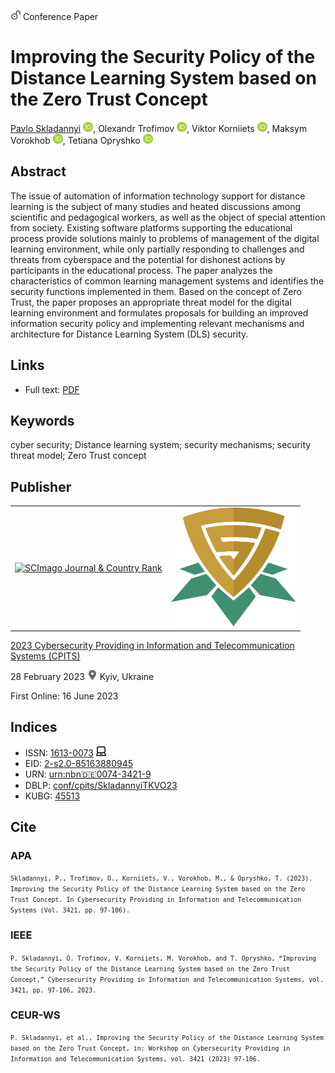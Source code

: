 <img src="/icons/unlock.svg" width="16" height="16"> Conference Paper

# Improving the Security Policy of the Distance Learning System based on the Zero Trust Concept

<a href="/">Pavlo Skladannyi</a> <a href="https://orcid.org/0000-0002-7775-6039" target="_blank"><img src="/icons/orcid.svg" width="16" height="16"></a>,
Olexandr Trofimov <a href="https://orcid.org/0009-0008-5760-7803" target="_blank"><img src="/icons/orcid.svg" width="16" height="16"></a>,
Viktor Korniiets <a href="https://orcid.org/0000-0002-4967-8395" target="_blank"><img src="/icons/orcid.svg" width="16" height="16"></a>,
Maksym Vorokhob <a href="https://orcid.org/0000-0001-5160-7134" target="_blank"><img src="/icons/orcid.svg" width="16" height="16"></a>,
Tetiana Opryshko <a href="https://orcid.org/0000-0002-9282-0182" target="_blank"><img src="/icons/orcid.svg" width="16" height="16"></a>

## Abstract

The issue of automation of information technology support for distance learning is the subject of many studies and heated discussions among scientific and pedagogical workers, as well as the object of special attention from society. Existing software platforms supporting the educational process provide solutions mainly to problems of management of the digital learning environment, while only partially responding to challenges and threats from cyberspace and the potential for dishonest actions by participants in the educational process. The paper analyzes the characteristics of common learning management systems and identifies the security functions implemented in them. Based on the concept of Zero Trust, the paper proposes an appropriate threat model for the digital learning environment and formulates proposals for building an improved information security policy and implementing relevant mechanisms and architecture for Distance Learning System (DLS) security.

## Links

* Full text: [PDF](https://ceur-ws.org/Vol-3421/paper10.pdf)

## Keywords

cyber security; Distance learning system; security mechanisms; security threat model; Zero Trust concept

## Publisher

<table>
<tr>
<td>
<a href="https://www.scimagojr.com/journalsearch.php?q=21100218356&amp;tip=sid&amp;exact=no" title="SCImago Journal &amp; Country Rank"><img border="0" src="https://www.scimagojr.com/journal_img.php?id=21100218356" alt="SCImago Journal &amp; Country Rank"  /></a>
</td>
<td style="text-align: left;">
<a href="https://cpits.kubg.edu.ua/"><img src="/icons/cpits.svg" width="200"></a>
</td>
</tr>
</table>

[2023 Cybersecurity Providing in Information and Telecommunication Systems (CPITS)](https://ceur-ws.org/Vol-3421/)

28 February 2023 <img src="/icons/location-pin.svg" width="16" height="16"> Kyiv, Ukraine

First Online: 16 June 2023

## Indices

* ISSN: [1613-0073](https://portal.issn.org/resource/ISSN/1613-0073) <img src="/icons/online.svg" width="16" height="16">
* EID: [2-s2.0-85163880945](http://www.scopus.com/record/display.url?origin=inward&eid=2-s2.0-85163880945)
* URN: [urn:nbn:de:0074-3421-9](https://nbn-resolving.org/xml/urn:nbn:de:0074-3421-9)
* DBLP: [conf/cpits/SkladannyiTKVO23](https://dblp.org/rec/conf/cpits/SkladannyiTKVO23)
* KUBG: [45513](http://elibrary.kubg.edu.ua/id/eprint/45513/)

## Cite

### APA

<small>`Skladannyi, P., Trofimov, O., Korniiets, V., Vorokhob, M., & Opryshko, T. (2023). Improving the Security Policy of the Distance Learning System based on the Zero Trust Concept. In Cybersecurity Providing in Information and Telecommunication Systems (Vol. 3421, pp. 97-106).`</small>

### IEEE

<small>`P. Skladannyi, O. Trofimov, V. Korniiets, M. Vorokhob, and T. Opryshko, “Improving the Security Policy of the Distance Learning System based on the Zero Trust Concept,” Cybersecurity Providing in Information and Telecommunication Systems, vol. 3421, pp. 97-106, 2023.`</small>

### CEUR-WS

<small>`P. Skladannyi, et al., Improving the Security Policy of the Distance Learning System based on the Zero Trust Concept, in: Workshop on Cybersecurity Providing in Information and Telecommunication Systems, vol. 3421 (2023) 97-106.`</small>